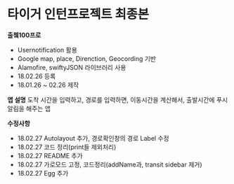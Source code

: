 # 타이거 인턴프로젝트 최종본

**출쳌100프로**

- Usernotification 활용
- Google map, place, Direnction, Geocording 기반
- Alamofire, swiftyJSON 라이브러리 사용
- 18.02.26 등록
- 18.01.26 ~ 02.26 제작


**앱 설명**
도착 시간을 입력하고, 경로를 입력하면, 이동시간을 계산해서, 출발시간에 푸시알림을 해주는 앱



**수정사항**
- 18.02.27 Autolayout 추가, 경로확인창의 경로 Label 수정
- 18.02.27 코드 정리(print들 제외처리)
- 18.02.27 README 추가
- 18.02.27 가로모드 고정, 코드정리(addName과, transit sidebar 제거)
- 18.02.27 Egg 추가

